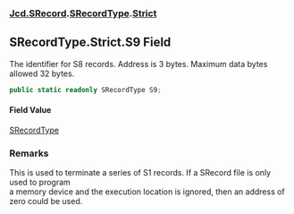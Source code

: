 ### [Jcd.SRecord](Jcd.SRecord.md 'Jcd.SRecord').[SRecordType](Jcd.SRecord.SRecordType.md 'Jcd.SRecord.SRecordType').[Strict](Jcd.SRecord.SRecordType.Strict.md 'Jcd.SRecord.SRecordType.Strict')

## SRecordType.Strict.S9 Field

The identifier for S8 records. Address is 3 bytes. Maximum data bytes allowed 32 bytes.

```csharp
public static readonly SRecordType S9;
```

#### Field Value
[SRecordType](Jcd.SRecord.SRecordType.md 'Jcd.SRecord.SRecordType')

### Remarks
This is used to terminate a series of S1 records. If a SRecord file is only used to program  
a memory device and the execution location is ignored, then an address of zero could be used.